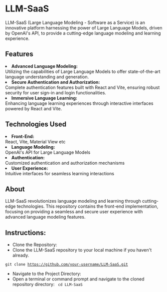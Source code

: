 
# LLM-SaaS

LLM-SaaS (Large Language Modeling - Software as a Service) is an innovative platform harnessing the power of Large Language Models, driven by OpenAI's API, to provide a cutting-edge language modeling and learning experience.

## Features
<li><b>Advanced Language Modeling:</b></li>Utilizing the capabilities of Large Language Models to offer state-of-the-art language understanding and generation.

<li><b>Secure Authentication and Authorization:</b></li>Complete authentication features built with React and Vite, ensuring robust security for user sign-in and login functionalities.
<li><b>Immersive Language Learning: </b></li>Enhancing language learning experiences through interactive interfaces powered by React and Vite.

## Technologies Used

<li><b>Front-End:  </b></li>React, Vite, Material View etc
<li><b>Language Modeling: </b></li> OpenAI's API for Large Language Models
<li><b>Authentication:</b></li> Customized authentication and authorization mechanisms
<li><b>User Experience: </b></li> Intuitive interfaces for seamless learning interactions

## About
LLM-SaaS revolutionizes language modeling and learning through cutting-edge technologies. This repository contains the front-end implementation, focusing on providing a seamless and secure user experience with advanced language modeling features.

## Instructions:
- Clone the Repository:
- Clone the LLM-SaaS repository to your local machine if you haven't already.

<code>git clone https://github.com/your-username/LLM-SaaS.git
</code>
- Navigate to the Project Directory:
- Open a terminal or command prompt and navigate to the cloned repository directory:
  <code> cd LLM-SaaS</code>


